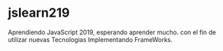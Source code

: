 # jslearn219
Aprendiendo JavaScript 2019, esperando aprender mucho.
con el fin de utilizar nuevas Tecnologias
Implementando FrameWorks.
